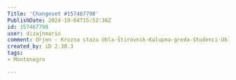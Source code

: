 ```yaml
---
Title: 'Changeset #157467798'
PublishDate: 2024-10-04T15:52:36Z
id: 157467798
user: dizajnmario
comment: Orjen - Kruzna staza Ubla-Štirovnik-Kalupna-greda-Studenci-Ubla
created_by: iD 2.30.3
tags:
- Montenegro

---
```

